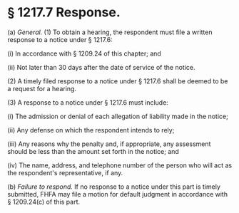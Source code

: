 # § 1217.7   Response.

(a) *General.* (1) To obtain a hearing, the respondent must file a written response to a notice under § 1217.6:


(i) In accordance with § 1209.24 of this chapter; and


(ii) Not later than 30 days after the date of service of the notice.


(2) A timely filed response to a notice under § 1217.6 shall be deemed to be a request for a hearing.


(3) A response to a notice under § 1217.6 must include:


(i) The admission or denial of each allegation of liability made in the notice;


(ii) Any defense on which the respondent intends to rely;


(iii) Any reasons why the penalty and, if appropriate, any assessment should be less than the amount set forth in the notice; and


(iv) The name, address, and telephone number of the person who will act as the respondent's representative, if any.


(b) *Failure to respond.* If no response to a notice under this part is timely submitted, FHFA may file a motion for default judgment in accordance with § 1209.24(c) of this part.




